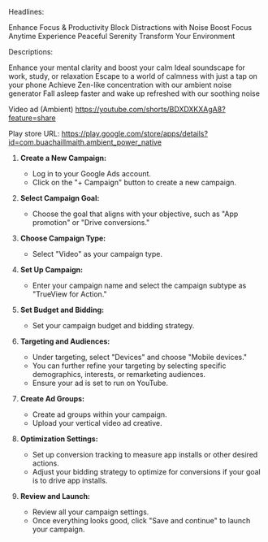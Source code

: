 

Headlines: 

Enhance Focus & Productivity
Block Distractions with Noise
Boost Focus Anytime
Experience Peaceful Serenity
Transform Your Environment



Descriptions:

Enhance your mental clarity and boost your calm
Ideal soundscape for work, study, or relaxation
Escape to a world of calmness with just a tap on your phone
Achieve Zen-like concentration with our ambient noise generator
Fall asleep faster and wake up refreshed with our soothing noise


Video ad (Ambient)
https://youtube.com/shorts/BDXDXKXAgA8?feature=share

Play store URL:
https://play.google.com/store/apps/details?id=com.buachaillmaith.ambient_power_native




1. **Create a New Campaign:**
    
    - Log in to your Google Ads account.
    - Click on the "+ Campaign" button to create a new campaign.
2. **Select Campaign Goal:**
    
    - Choose the goal that aligns with your objective, such as "App promotion" or "Drive conversions."
3. **Choose Campaign Type:**
    
    - Select "Video" as your campaign type.
4. **Set Up Campaign:**
    
    - Enter your campaign name and select the campaign subtype as "TrueView for Action."
5. **Set Budget and Bidding:**
    
    - Set your campaign budget and bidding strategy.
6. **Targeting and Audiences:**
    
    - Under targeting, select "Devices" and choose "Mobile devices."
    - You can further refine your targeting by selecting specific demographics, interests, or remarketing audiences.
    - Ensure your ad is set to run on YouTube.
7. **Create Ad Groups:**
    
    - Create ad groups within your campaign.
    - Upload your vertical video ad creative.
8. **Optimization Settings:**
    
    - Set up conversion tracking to measure app installs or other desired actions.
    - Adjust your bidding strategy to optimize for conversions if your goal is to drive app installs.
9. **Review and Launch:**
    
    - Review all your campaign settings.
    - Once everything looks good, click "Save and continue" to launch your campaign.